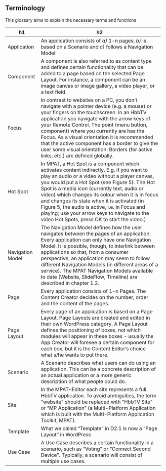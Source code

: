 ## Terminology ##

This glossary aims to explain the necessary terms and functions

| h1 | h2 |
|-|-|
| Application | An application consists of *a)* 1-n pages, *b)* is based on a Scenario and *c)* follows a Navigation Model |
| Component | A component is also referred to as content type and defines certain functionality that can be added to a page based on the selected Page Layout. For instance, a component can be an image canvas or image gallery, a video player, or a text field. |
| Focus | In contrast to websites on a PC, you don’t navigate with a pointer device (e.g. a mouse) or your fingers on the touchscreen. In an HbbTV application you navigate with the arrow keys of your Remote Control. The point (menu button, component) where you currently are has the Focus. As a visual orientation it is recommended that the active component has a border to give the user some visual orientation. Borders (for active links, etc.) are defined globally. |
| Hot Spot | In MPAT, a Hot Spot is a component which activates content indirectly. E.g. if you want to play an audio or a video without a player canvas, you would put a Hot Spot (see Figure 5). The Hot Spot is a media icon (currently text, audio or video) which changes its colour when it is in focus and changes its state when it is activated (in Figure 5, the audio is active, i.e. in Focus and playing; use your arrow keys to navigate to the video Hot Spots, press OK to start the video.) |
| Navigation Model | The Navigation Model defines how the user navigates between the pages of an application. Every application can only have one Navigation Model. It is possible, though, to interlink between applications so that, from a consumer perspective, an application may seem to follow different Navigation Models (in different areas of a service). The MPAT Navigation Models available to date (Website, SlideFlow, Timeline) are described in chapter 1.2. |
| Page | Every application consists of 1-n Pages. The Content Creator decides on the number, order and the content of the pages. |
| Page Layout | Every page of an application is based on a Page Layout. Page Layouts are created and edited in their own WordPress category. A Page Layout defines the positioning of boxes, not which modules will appear in these boxes - usually the App Creator will foresee a certain component for each box, but it is the Content Editor’s choice what s/he wants to put there. |
| Scenario | A Scenario describes what users can do using an application. This can be a concrete description of an actual application or a more generic description of what people could do. |
| Site | In the MPAT-Editor each site represents a full HbbTV application. To avoid ambiguities, the term "website" should be replaced with "HbbTV Site" or “MP Application” (a Multi-Platform Application which is built with the Multi-Platform Application Toolkit, MPAT). |
| Template | What we called “Template” in D2.1 is now a “Page Layout” in WordPress |
| Use Case | A Use Case describes a certain functionality in a scenario, such as “Voting” or “Connect Second Device”. Typically, a scenario will consist of multiple use cases. |